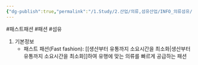 ```yaml
---
{"dg-publish":true,"permalink":"/1.Study/2.산업/의류,섬유산업/INFO_의류섬유/패스트 패션/","created":"2024-11-20T21:02:29.106+09:00","updated":"2025-06-26T15:44:37.297+09:00"}
---
```


#패스트패션 #패션 #섬유 

1. 기본정보
	- 패스트 패션(Fast fashion): [[생산부터 유통까지 소요시간을 최소화\|생산부터 유통까지 소요시간을 최소화]]하여 유행에 맞는 의류를 빠르게 공급하는 패션